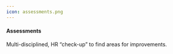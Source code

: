 ```yaml
---
icon: assessments.png
---
```


#### Assessments

Multi-disciplined, HR “check-up” to find areas for improvements.

